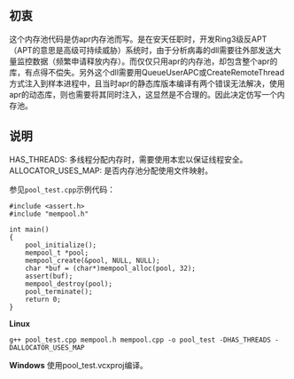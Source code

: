 ## 初衷

这个内存池代码是仿apr内存池而写。是在安天任职时，开发Ring3级反APT（APT的意思是高级可持续威胁）系统时，由于分析病毒的dll需要往外部发送大量监控数据（频繁申请释放内存）。而仅仅只用apr的内存池，却包含整个apr的库，有点得不偿失。另外这个dll需要用QueueUserAPC或CreateRemoteThread方式注入到样本进程中，且当时apr的静态库版本编译有两个错误无法解决，使用apr的动态库，则也需要将其同时注入，这显然是不合理的。因此决定仿写一个内存池。

## 说明

HAS_THREADS: 多线程分配内存时，需要使用本宏以保证线程安全。
ALLOCATOR_USES_MAP: 是否内存池分配使用文件映射。

参见`pool_test.cpp`示例代码：
```
#include <assert.h>
#include "mempool.h"

int main()
{
    pool_initialize();
    mempool_t *pool;
    mempool_create(&pool, NULL, NULL);
    char *buf = (char*)mempool_alloc(pool, 32);
    assert(buf);
    mempool_destroy(pool);
    pool_terminate();
    return 0;
}
```

**Linux**

```
g++ pool_test.cpp mempool.h mempool.cpp -o pool_test -DHAS_THREADS -DALLOCATOR_USES_MAP
```

**Windows**
使用pool_test.vcxproj编译。
